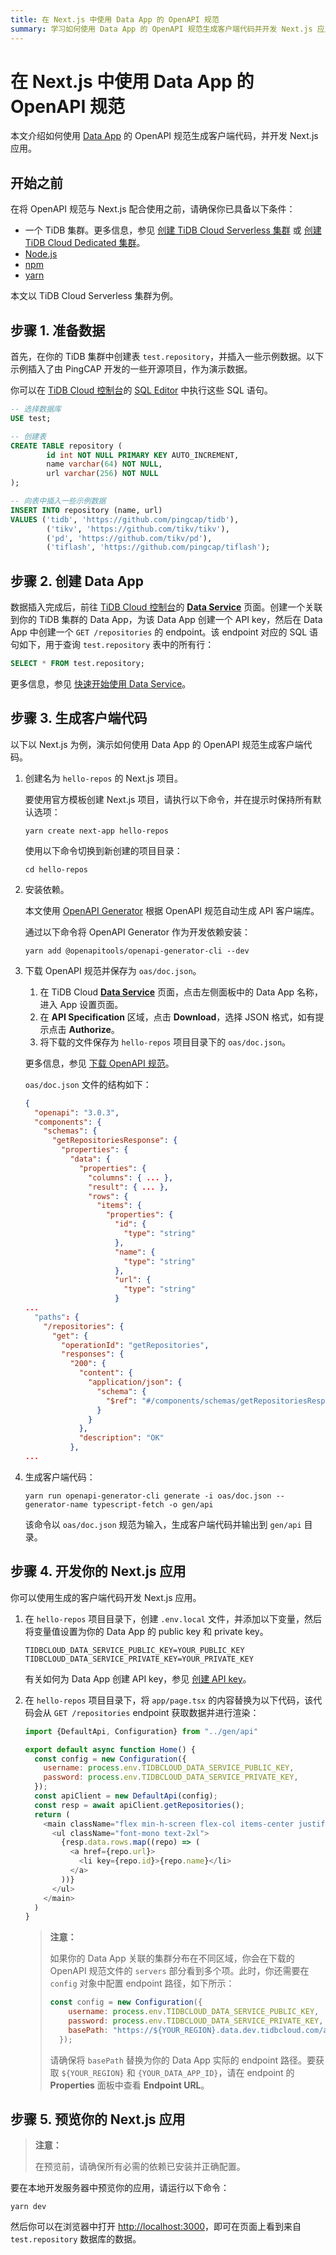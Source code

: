```yaml
---
title: 在 Next.js 中使用 Data App 的 OpenAPI 规范
summary: 学习如何使用 Data App 的 OpenAPI 规范生成客户端代码并开发 Next.js 应用。
---
```


# 在 Next.js 中使用 Data App 的 OpenAPI 规范

本文介绍如何使用 [Data App](/tidb-cloud/tidb-cloud-glossary.md#data-app) 的 OpenAPI 规范生成客户端代码，并开发 Next.js 应用。

## 开始之前

在将 OpenAPI 规范与 Next.js 配合使用之前，请确保你已具备以下条件：

- 一个 TiDB 集群。更多信息，参见 [创建 TiDB Cloud Serverless 集群](/tidb-cloud/create-tidb-cluster-serverless.md) 或 [创建 TiDB Cloud Dedicated 集群](/tidb-cloud/create-tidb-cluster.md)。
- [Node.js](https://nodejs.org/en/download)
- [npm](https://docs.npmjs.com/downloading-and-installing-node-js-and-npm)
- [yarn](https://yarnpkg.com/getting-started/install)

本文以 TiDB Cloud Serverless 集群为例。

## 步骤 1. 准备数据

首先，在你的 TiDB 集群中创建表 `test.repository`，并插入一些示例数据。以下示例插入了由 PingCAP 开发的一些开源项目，作为演示数据。

你可以在 [TiDB Cloud 控制台](https://tidbcloud.com)的 [SQL Editor](/tidb-cloud/explore-data-with-chat2query.md) 中执行这些 SQL 语句。

```sql
-- 选择数据库
USE test;

-- 创建表
CREATE TABLE repository (
        id int NOT NULL PRIMARY KEY AUTO_INCREMENT,
        name varchar(64) NOT NULL,
        url varchar(256) NOT NULL
);

-- 向表中插入一些示例数据
INSERT INTO repository (name, url)
VALUES ('tidb', 'https://github.com/pingcap/tidb'),
        ('tikv', 'https://github.com/tikv/tikv'),
        ('pd', 'https://github.com/tikv/pd'),
        ('tiflash', 'https://github.com/pingcap/tiflash');
```

## 步骤 2. 创建 Data App

数据插入完成后，前往 [TiDB Cloud 控制台](https://tidbcloud.com)的 [**Data Service**](https://tidbcloud.com/project/data-service) 页面。创建一个关联到你的 TiDB 集群的 Data App，为该 Data App 创建一个 API key，然后在 Data App 中创建一个 `GET /repositories` 的 endpoint。该 endpoint 对应的 SQL 语句如下，用于查询 `test.repository` 表中的所有行：

```sql
SELECT * FROM test.repository;
```

更多信息，参见 [快速开始使用 Data Service](/tidb-cloud/data-service-get-started.md)。

## 步骤 3. 生成客户端代码

以下以 Next.js 为例，演示如何使用 Data App 的 OpenAPI 规范生成客户端代码。

1. 创建名为 `hello-repos` 的 Next.js 项目。

    要使用官方模板创建 Next.js 项目，请执行以下命令，并在提示时保持所有默认选项：

    ```shell
    yarn create next-app hello-repos
    ```

    使用以下命令切换到新创建的项目目录：

    ```shell
    cd hello-repos
    ```

2. 安装依赖。

    本文使用 [OpenAPI Generator](https://github.com/OpenAPITools/openapi-generator) 根据 OpenAPI 规范自动生成 API 客户端库。

    通过以下命令将 OpenAPI Generator 作为开发依赖安装：

    ```shell
    yarn add @openapitools/openapi-generator-cli --dev
    ```

3. 下载 OpenAPI 规范并保存为 `oas/doc.json`。

    1. 在 TiDB Cloud [**Data Service**](https://tidbcloud.com/project/data-service) 页面，点击左侧面板中的 Data App 名称，进入 App 设置页面。
    2. 在 **API Specification** 区域，点击 **Download**，选择 JSON 格式，如有提示点击 **Authorize**。
    3. 将下载的文件保存为 `hello-repos` 项目目录下的 `oas/doc.json`。

    更多信息，参见 [下载 OpenAPI 规范](/tidb-cloud/data-service-manage-data-app.md#download-the-openapi-specification)。

    `oas/doc.json` 文件的结构如下：

    ```json
    {
      "openapi": "3.0.3",
      "components": {
        "schemas": {
          "getRepositoriesResponse": {
            "properties": {
              "data": {
                "properties": {
                  "columns": { ... },
                  "result": { ... },
                  "rows": {
                    "items": {
                      "properties": {
                        "id": {
                          "type": "string"
                        },
                        "name": {
                          "type": "string"
                        },
                        "url": {
                          "type": "string"
                        }
    ...
      "paths": {
        "/repositories": {
          "get": {
            "operationId": "getRepositories",
            "responses": {
              "200": {
                "content": {
                  "application/json": {
                    "schema": {
                      "$ref": "#/components/schemas/getRepositoriesResponse"
                    }
                  }
                },
                "description": "OK"
              },
    ...
    ```

4. 生成客户端代码：

    ```shell
    yarn run openapi-generator-cli generate -i oas/doc.json --generator-name typescript-fetch -o gen/api
    ```

    该命令以 `oas/doc.json` 规范为输入，生成客户端代码并输出到 `gen/api` 目录。

## 步骤 4. 开发你的 Next.js 应用

你可以使用生成的客户端代码开发 Next.js 应用。

1. 在 `hello-repos` 项目目录下，创建 `.env.local` 文件，并添加以下变量，然后将变量值设置为你的 Data App 的 public key 和 private key。

    ```
    TIDBCLOUD_DATA_SERVICE_PUBLIC_KEY=YOUR_PUBLIC_KEY
    TIDBCLOUD_DATA_SERVICE_PRIVATE_KEY=YOUR_PRIVATE_KEY
    ```

    有关如何为 Data App 创建 API key，参见 [创建 API key](/tidb-cloud/data-service-api-key.md#create-an-api-key)。

2. 在 `hello-repos` 项目目录下，将 `app/page.tsx` 的内容替换为以下代码，该代码会从 `GET /repositories` endpoint 获取数据并进行渲染：

    ```js
    import {DefaultApi, Configuration} from "../gen/api"

    export default async function Home() {
      const config = new Configuration({
        username: process.env.TIDBCLOUD_DATA_SERVICE_PUBLIC_KEY,
        password: process.env.TIDBCLOUD_DATA_SERVICE_PRIVATE_KEY,
      });
      const apiClient = new DefaultApi(config);
      const resp = await apiClient.getRepositories();
      return (
        <main className="flex min-h-screen flex-col items-center justify-between p-24">
          <ul className="font-mono text-2xl">
            {resp.data.rows.map((repo) => (
              <a href={repo.url}>
                <li key={repo.id}>{repo.name}</li>
              </a>
            ))}
          </ul>
        </main>
      )
    }
    ```

    > **注意：**
    >
    > 如果你的 Data App 关联的集群分布在不同区域，你会在下载的 OpenAPI 规范文件的 `servers` 部分看到多个项。此时，你还需要在 `config` 对象中配置 endpoint 路径，如下所示：
    >
    >  ```js
    >  const config = new Configuration({
    >      username: process.env.TIDBCLOUD_DATA_SERVICE_PUBLIC_KEY,
    >      password: process.env.TIDBCLOUD_DATA_SERVICE_PRIVATE_KEY,
    >      basePath: "https://${YOUR_REGION}.data.dev.tidbcloud.com/api/v1beta/app/${YOUR_DATA_APP_ID}/endpoint"
    >    });
    >  ```
    >
    > 请确保将 `basePath` 替换为你的 Data App 实际的 endpoint 路径。要获取 `${YOUR_REGION}` 和 `{YOUR_DATA_APP_ID}`，请在 endpoint 的 **Properties** 面板中查看 **Endpoint URL**。

## 步骤 5. 预览你的 Next.js 应用

> **注意：**
>
> 在预览前，请确保所有必需的依赖已安装并正确配置。

要在本地开发服务器中预览你的应用，请运行以下命令：

```shell
yarn dev
```

然后你可以在浏览器中打开 [http://localhost:3000](http://localhost:3000)，即可在页面上看到来自 `test.repository` 数据库的数据。